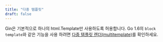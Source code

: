 ```yaml
---
title: "다중 템플릿"
draft: false
---
```


Gin은 기본적으로 하나의 html.Template만 사용하도록 허용합니다. Go 1.6의 `block template`와 같은 기능을 사용 하려면 [다중 템플릿 렌더(multitemplate)](https://github.com/gin-contrib/multitemplate)를 확인하세요.
